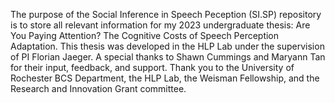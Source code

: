 The purpose of the Social Inference in Speech Peception (SI.SP) repository is to store all relevant information for my 2023 undergraduate thesis: 
Are You Paying Attention? The Cognitive Costs of Speech Perception Adaptation.
This thesis was developed in the HLP Lab under the supervision of PI Florian Jaeger.
A special thanks to Shawn Cummings and Maryann Tan for their input, feedback, and support.
Thank you to the University of Rochester BCS Department, the HLP Lab, the Weisman Fellowship, and the Research and Innovation Grant committee.
